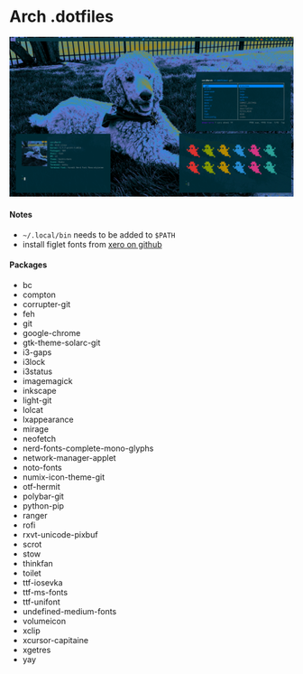 # Arch .dotfiles

![Screenshot](scrot.png)

#### Notes

- `~/.local/bin` needs to be added to `$PATH`
- install figlet fonts from [xero on github](https://github.com/xero/figlet-fonts)

#### Packages
- bc
- compton
- corrupter-git
- feh
- git
- google-chrome
- gtk-theme-solarc-git
- i3-gaps
- i3lock
- i3status
- imagemagick
- inkscape
- light-git
- lolcat
- lxappearance
- mirage
- neofetch
- nerd-fonts-complete-mono-glyphs
- network-manager-applet
- noto-fonts
- numix-icon-theme-git
- otf-hermit
- polybar-git
- python-pip
- ranger
- rofi
- rxvt-unicode-pixbuf
- scrot
- stow
- thinkfan
- toilet
- ttf-iosevka
- ttf-ms-fonts
- ttf-unifont
- undefined-medium-fonts
- volumeicon
- xclip
- xcursor-capitaine
- xgetres
- yay
